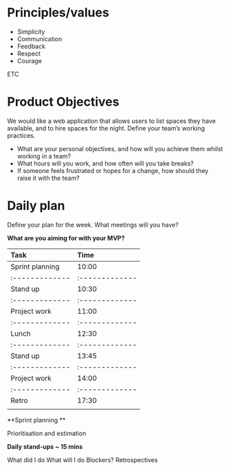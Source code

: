 # Principles/values 

* Simplicity
* Communication
* Feedback
* Respect
* Courage 

ETC 

# Product Objectives

We would like a web application that allows users to list spaces they have available, and to hire spaces for the night.
Define your team’s working practices.

* What are your personal objectives, and how will you achieve them whilst working in a team? 
* What hours will you work, and how often will you take breaks? 
* If someone feels frustrated or hopes for a change, how should they raise it with the team?


# Daily plan

Define your plan for the week. What meetings will you have? 

**What are you aiming for with your MVP?**

| Task            | Time           |
| :-------------  | :------------- |
| Sprint planning | 10:00          |
| :-------------  | :------------- |
| Stand up        | 10:30          |
| :-------------  | :------------- |
| Project work    | 11:00          |
| :-------------  | :------------- |
| Lunch           | 12:30          |
| :-------------  | :------------- |
| Stand up        | 13:45          |
| :-------------  | :------------- |
| Project work    | 14:00          |
| :-------------  | :------------- |
| Retro           | 17:30          |
|                 |                |


**Sprint planning **

Prioritisation and estimation

**Daily stand-ups  ~ 15 mins**

What did I do 
What will I do 
Blockers?
Retrospectives


